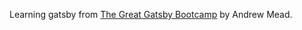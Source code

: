 Learning gatsby from [The Great Gatsby Bootcamp](https://www.youtube.com/watch?v=8t0vNu2fCCM) by Andrew Mead.
